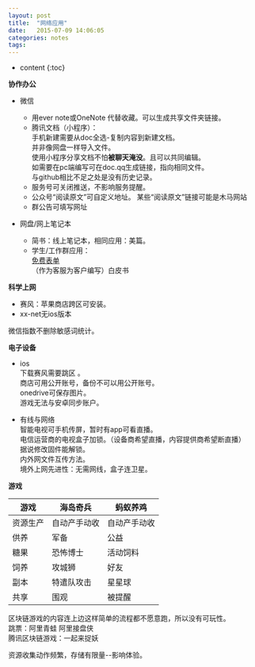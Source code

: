 ```yaml
---
layout: post
title:  "网络应用"
date:   2015-07-09 14:06:05
categories: notes
tags:
---
```


* content
{:toc}

**协作办公**   

- 微信  
  - 用ever note或OneNote 代替收藏。可以生成共享文件夹链接。   
  - 腾讯文档（小程序）：  
  手机新建需要从doc全选-复制内容到新建文档。  
  并非像网盘一样导入文件。     
    使用小程序分享文档不怕**被聊天淹没**。且可以共同编辑。  
    如需要在pc端编写可在doc.qq生成链接，指向相同文件。  
    与github相比不足之处是没有历史记录。  
  - 服务号可关闭推送，不影响服务提醒。  
  - 公众号“阅读原文”可自定义地址。 某些“阅读原文”链接可能是木马网站   
  -  群公告可填写网址   





- 网盘/网上笔记本   
  - 简书：线上笔记本，相同应用：美篇。    
  - 学生/工作群应用：  
  [免费表单](https://jinshuju.net/?utm_source=pub_footer)   
  （作为客服为客户编写）白皮书    

**科学上网**   
- 赛风：苹果商店跨区可安装。  
- xx-net无ios版本    

微信指数不删除敏感词统计。  


**电子设备**

-  ios  
下载赛风需要跳区 。  
 商店可用公开账号，备份不可以用公开账号。  
 onedrive可保存图片。  
 游戏无法与安卓同步账户。   

- 有线与网络  
智能电视可手机传屏，暂时有app可看直播。  
电信运营商的电视盒子加锁。（设备商希望直播，内容提供商希望断直播）  
据说修改固件能解锁。   
内外网文件互传方法。  
境外上网先进性：无需网线，盒子连卫星。  

**游戏**   

游戏|海岛奇兵|蚂蚁养鸡  
---|---|---  
资源生产|自动产手动收|自动产手动收   
供养|军备|公益   
糖果|恐怖博士|活动饲料  
饲养|攻城狮|好友   
副本|特遣队攻击|星星球  
共享|围观|被提醒  


区块链游戏的内容连上边这样简单的流程都不愿意跑，所以没有可玩性。   
跳票：阿里青蛙  阿里接盘侠   
腾讯区块链游戏：一起来捉妖   

资源收集动作频繁，存储有限量--影响体验。  
